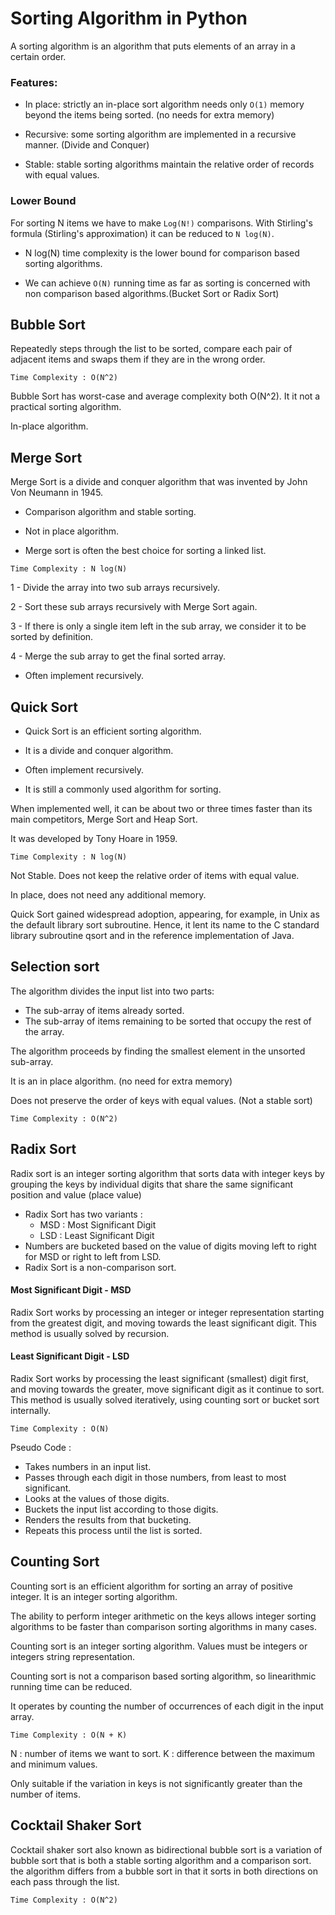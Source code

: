 # Sorting Algorithm in Python

A sorting algorithm is an algorithm that puts elements of an array in a certain order.

### Features:
- In place: strictly an in-place sort algorithm needs only `O(1)` memory beyond the items being sorted. (no needs for extra memory)

- Recursive: some sorting algorithm are implemented in a recursive manner. (Divide and Conquer)

- Stable: stable sorting algorithms maintain the relative order of records with equal values.

### Lower Bound

For sorting N items we have to make `Log(N!)` comparisons. With Stirling's formula (Stirling's approximation) it can be reduced to `N log(N)`.
- N log(N) time complexity is the lower bound for comparison based sorting algorithms.

- We can achieve `O(N)` running time as far as sorting is concerned with non comparison based algorithms.(Bucket Sort or Radix Sort)

## Bubble Sort

Repeatedly steps through the list to be sorted, compare each pair of adjacent items and swaps them if they are in the wrong order.

`Time Complexity : O(N^2)`

Bubble Sort has worst-case and average complexity both O(N^2). It it not a practical sorting algorithm.

In-place algorithm.

## Merge Sort

Merge Sort is a divide and conquer algorithm that was invented by John Von Neumann in 1945.

- Comparison algorithm and stable sorting.

- Not in place algorithm.

- Merge sort is often the best choice for sorting a linked list.

`Time Complexity : N log(N)`

1 - Divide the array into two sub arrays recursively.

2 - Sort these sub arrays recursively with Merge Sort again.

3 - If there is only a single item left in the sub array, we consider it to be sorted by definition.

4 - Merge the sub array to get the final sorted array.

- Often implement recursively.

## Quick Sort

- Quick Sort is an efficient sorting algorithm.

- It is a divide and conquer algorithm.

- Often implement recursively.

-  It is still a commonly used algorithm for sorting.

When implemented well, it can be about two or three times faster than its main competitors, Merge Sort and Heap Sort.

It was developed by Tony Hoare in 1959.

`Time Complexity : N log(N)`

Not Stable. Does not keep the relative order of items with equal value.

In place, does not need any additional memory.

Quick Sort gained widespread adoption, appearing, for example, in Unix as the default library sort subroutine. Hence, it lent its name to the C standard library subroutine qsort and in the reference implementation of Java.

## Selection sort

The algorithm divides the input list into two parts:
  - The sub-array of items already sorted.
  - The sub-array of items remaining to be sorted that occupy the rest of the array.

The algorithm proceeds by finding the smallest element in the unsorted sub-array.

It is an in place algorithm. (no need for extra memory)

Does not preserve the order of keys with equal values. (Not a stable sort)

`Time Complexity : O(N^2)`

## Radix Sort

Radix sort is an integer sorting algorithm that sorts data with integer keys by grouping the keys by individual digits that share the same significant position and value (place value)

- Radix Sort has two variants :
  - MSD : Most Significant Digit
  - LSD : Least Significant Digit
- Numbers are bucketed based on the value of digits moving left to right for MSD or
right to left from LSD.
- Radix Sort is a non-comparison sort.

#### Most Significant Digit - MSD

Radix Sort works by processing an integer or integer representation starting from the greatest digit, and moving towards the least significant digit. This method is usually solved by recursion.

#### Least Significant Digit - LSD

Radix Sort works by processing the least significant (smallest) digit first, and moving towards the greater, move significant digit as it continue to sort. This method is usually solved iteratively, using counting sort or bucket sort internally.


`Time Complexity : O(N)`

Pseudo Code :
  - Takes numbers in an input list.
  - Passes through each digit in those numbers, from least to most significant.
  - Looks at the values of those digits.
  - Buckets the input list according to those digits.
  - Renders the results from that bucketing.
  - Repeats this process until the list is sorted.

## Counting Sort

Counting sort is an efficient algorithm for sorting an array of positive integer. It is an integer sorting algorithm.

The ability to perform integer arithmetic on the keys allows integer sorting algorithms to be faster than comparison sorting algorithms in many cases.

Counting sort is an integer sorting algorithm. Values must be integers or integers string representation.

Counting sort is not a comparison based sorting algorithm, so linearithmic running time can be reduced.



It operates by counting the number of occurrences of each digit in the input array.

`Time Complexity : O(N + K)`

N : number of items we want to sort.
K : difference between the maximum and minimum values.

Only suitable if the variation in keys is not significantly greater than the number of items.


## Cocktail Shaker Sort

Cocktail shaker sort also known as bidirectional bubble sort is a variation of bubble sort that is both a stable sorting algorithm and a comparison sort. the algorithm differs from a bubble sort in that it sorts in both directions on each pass through the list.

`Time Complexity : O(N^2)`
